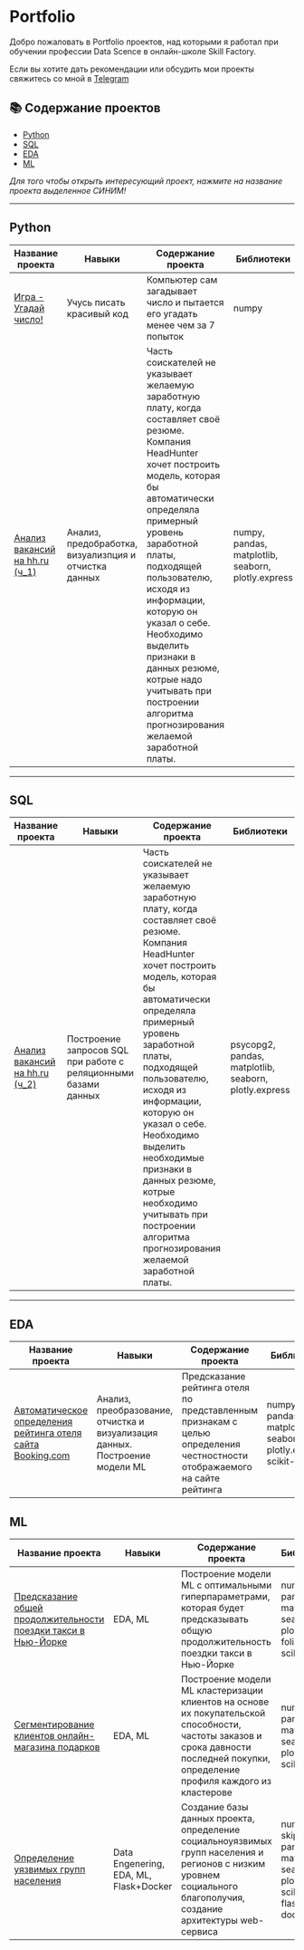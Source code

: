 # Portfolio

Добро пожаловать в Portfolio проектов, над которыми я работал при обучении профессии Data Scence в онлайн-школе Skill Factory.

Если вы хотите дать рекомендации или обсудить мои проекты свяжитесь со мной в [Telegram](https://t.me/Black_ground_DS)

## 📚 Содержание проектов

- [Python](#python)
- [SQL](#sql)
- [EDA](#eda)
- [ML](#ml)

_Для того чтобы открыть интересующий проект, нажмите на название проекта выделенное СИНИМ!_

***

## Python

| Название проекта | Навыки | Содержание проекта | Библиотеки |    
|---|---|---|---|
| [ Игра - Угадай число!](https://github.com/Punich-Pavel/Guess-the-number) |  Учусь писать красивый код | Компьютер сам загадывает число и пытается его угадать менее чем за 7 попыток | numpy |
| [Анализ вакансий на hh.ru (ч_1)](https://github.com/Punich-Pavel/Project_1) | Анализ, предобработка, визуализпция и отчистка данных | Часть соискателей не указывает желаемую заработную плату, когда составляет своё резюме. Компания HeadHunter хочет построить модель, которая бы автоматически определяла примерный уровень заработной платы, подходящей пользователю, исходя из информации, которую он указал о себе. Необходимо выделить признаки в данных резюме, котрые надо учитывать при построении алгоритма прогнозирования желаемой заработной платы. | numpy, pandas, matplotlib, seaborn, plotly.express |

***

## SQL

| Название проекта | Навыки | Содержание проекта | Библиотеки |
|---|---|---|---|
| [Анализ вакансий на hh.ru (ч_2)](_) | Построение запросов SQL при работе с реляционными базами данных | Часть соискателей не указывает желаемую заработную плату, когда составляет своё резюме. Компания HeadHunter хочет построить модель, которая бы автоматически определяла примерный уровень заработной платы, подходящей пользователю, исходя из информации, которую он указал о себе. Необходимо выделить необходимые признаки в данных резюме, котрые необходимо учитывать при построении алгоритма прогнозирования желаемой заработной платы. | psycopg2, pandas, matplotlib, seaborn, plotly.express |

***

## EDA

| Название проекта | Навыки | Содержание проекта | Библиотеки |
|---|---|---|---|
| [ Автоматическое определения рейтинга отеля сайта Booking.com](_) | Анализ, преобразование, отчистка и визуализация данных. Построение модели ML | Предсказание рейтинга отеля по представленным признакам с целью определения честностности отображаемого на сайте рейтинга | numpy, pandas, matplotlib, seaborn, plotly.express, scikit-learn |

## ML

| Название проекта | Навыки | Содержание проекта | Библиотеки |
|---|---|---|---|
| [Предсказание общей продолжительности поездки такси в Нью-Йорке](_) | EDA, ML | Построение модели ML с оптимальными гиперпараметрами, которая будет предсказывать общую продолжительность поездки такси в Нью-Йорке | numpy, pandas, matplotlib, seaborn, plotly, folium,  scikit-learn |
| [Сегментирование клиентов онлайн-магазина подарков](_) | EDA, ML | Построение модели ML кластеризации клиентов на основе их покупательской способности, частоты заказов и срока давности последней покупки, определение профиля каждого из кластерове | numpy, pandas, matplotlib, seaborn, plotly, scikit-learn |
| [Определение уязвимых групп населения](https://github.com/Punich-Pavel/Final_Project) | Data Engenering, EDA, ML, Flask+Docker | Создание базы данных проекта, определение социальноуязвимых групп населения и регионов с низким уровнем социального благополучия, создание архитектуры web-сервиса | numpy, skipy, pandas, matplotlib, seaborn, plotly, scikit-learn, flask, docker | 



